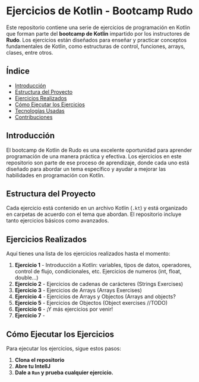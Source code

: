 # Ejercicios de Kotlin - Bootcamp Rudo

Este repositorio contiene una serie de ejercicios de programación en Kotlin que forman parte del **bootcamp de Kotlin** impartido por los instructores de **Rudo**. Los ejercicios están diseñados para enseñar y practicar conceptos fundamentales de Kotlin, como estructuras de control, funciones, arrays, clases, entre otros.

## Índice

- [Introducción](#introducción)
- [Estructura del Proyecto](#estructura-del-proyecto)
- [Ejercicios Realizados](#ejercicios-realizados)
- [Cómo Ejecutar los Ejercicios](#cómo-ejecutar-los-ejercicios)
- [Tecnologías Usadas](#tecnologías-usadas)
- [Contribuciones](#contribuciones)

## Introducción

El bootcamp de Kotlin de Rudo es una excelente oportunidad para aprender programación de una manera práctica y efectiva. Los ejercicios en este repositorio son parte de ese proceso de aprendizaje, donde cada uno está diseñado para abordar un tema específico y ayudar a mejorar las habilidades en programación con Kotlin.

## Estructura del Proyecto

Cada ejercicio está contenido en un archivo Kotlin (`.kt`) y está organizado en carpetas de acuerdo con el tema que abordan. El repositorio incluye tanto ejercicios básicos como avanzados.

## Ejercicios Realizados

Aquí tienes una lista de los ejercicios realizados hasta el momento:

1. **Ejercicio 1** - Introducción a Kotlin: variables, tipos de datos, operadores, control de flujo, condicionales, etc. Ejercicios de numeros (int, float, double...)
2. **Ejercicio 2** - Ejercicios de cadenas de carácteres (Strings Exercises)
3. **Ejercicio 3** - Ejercicios de Arrays (Arrays Exercises)
4. **Ejercicio 4** - Ejercicios de Arrays y Objectos (Arrays and objects?
5. **Ejercicio 5** - Ejercicios de Objectos (Object exercises //TODO)
6. **Ejercicio 6** - ¡Y más ejercicios por venir!
7. **Ejercicio 7** - 

## Cómo Ejecutar los Ejercicios

Para ejecutar los ejercicios, sigue estos pasos:

1. **Clona el repositorio**
2. **Abre tu IntellJ**
3. **Dale a `Run` y prueba cualquier ejercicio.**
